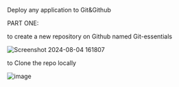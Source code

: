 Deploy any application to Git&Github

PART ONE:

to create a new repository on Github named Git-essentials



![Screenshot 2024-08-04 161807](https://github.com/user-attachments/assets/03e65c57-9648-4c9e-8f81-ae6330563bb3)


to Clone the repo locally

![image](https://github.com/user-attachments/assets/c5c06083-da0b-4bc3-993b-dedba26469d8)




